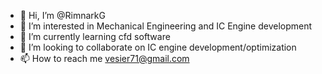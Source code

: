 - 👋 Hi, I’m @RimnarkG
- 👀 I’m interested in Mechanical Engineering and IC Engine development
- 🌱 I’m currently learning cfd software
- 💞️ I’m looking to collaborate on IC engine development/optimization
- 📫 How to reach me vesier71@gmail.com

<!---
RimnarkG/RimnarkG is a ✨ special ✨ repository because its `README.md` (this file) appears on your GitHub profile.
You can click the Preview link to take a look at your changes.
--->
